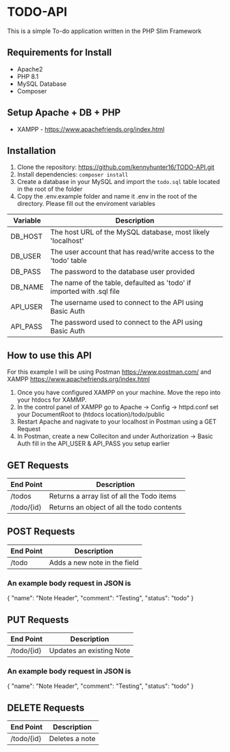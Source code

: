 # TODO-API
This is a simple To-do application written in the PHP Slim Framework

## Requirements for Install
- Apache2
- PHP 8.1
- MySQL Database
- Composer

## Setup Apache + DB + PHP
- XAMPP - https://www.apachefriends.org/index.html

## Installation
1. Clone the repository: https://github.com/kennyhunter16/TODO-API.git
2. Install dependencies: `composer install`
3. Create a database in your MySQL and import the `todo.sql` table located in the root of the folder
4. Copy the .env.example folder and name it .env in the root of the directory. Please fill out the enviroment variables

| Variable     | Description |
| ----------- | ----------- |
| DB_HOST      | The host URL of the MySQL database, most likely 'localhost'       |
| DB_USER   | The user account that has read/write access to the 'todo' table       |
| DB_PASS   | The password to the database user provided    |
| DB_NAME  | The name of the table, defaulted as 'todo' if imported with .sql file   |
| API_USER  | The username used to connect to the API using Basic Auth  |
| API_PASS  | The password used to connect to the API using Basic Auth  |

## How to use this API
For this example I will be using Postman https://www.postman.com/ and XAMPP https://www.apachefriends.org/index.html

1. Once you have configured XAMPP on your machine. Move the repo into your htdocs for XAMMP.
2. In the control panel of XAMPP go to Apache -> Config -> httpd.conf  set your DocumentRoot to (htdocs location)/todo/public
3. Restart Apache and nagivate to your localhost in Postman using a GET Request
4. In Postman, create a new Colleciton and under Authorization -> Basic Auth fill in the API_USER & API_PASS you setup earlier

## GET Requests
| End Point     | Description |
| ----------- | ----------- |
| /todos      | Returns a array list of all the Todo items |
| /todo/{id}   | Returns an object of all the todo contents

## POST Requests
| End Point     | Description |
| ----------- | ----------- |
| /todo    | Adds a new note in the field

### An example body request in JSON is
{
    "name": "Note Header",
    "comment": "Testing",
    "status": "todo"
}
## PUT Requests
| End Point     | Description |
| ----------- | ----------- |
| /todo/{id}     | Updates an existing Note

### An example body request in JSON is
{
    "name": "Note Header",
    "comment": "Testing",
    "status": "todo"
}

## DELETE Requests
| End Point     | Description |
| ----------- | ----------- |
| /todo/{id}     | Deletes a note

